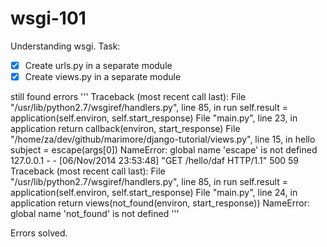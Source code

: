 wsgi-101
===============

Understanding wsgi. Task: 

* [x] Create urls.py in a separate module
* [x] Create views.py in a separate module

still found errors
'''
Traceback (most recent call last):
  File "/usr/lib/python2.7/wsgiref/handlers.py", line 85, in run
    self.result = application(self.environ, self.start_response)
  File "main.py", line 23, in application
    return callback(environ, start_response)
  File "/home/za/dev/github/marimore/django-tutorial/views.py", line 15, in hello
    subject = escape(args[0])
NameError: global name 'escape' is not defined
127.0.0.1 - - [06/Nov/2014 23:53:48] "GET /hello/daf HTTP/1.1" 500 59
Traceback (most recent call last):
  File "/usr/lib/python2.7/wsgiref/handlers.py", line 85, in run
    self.result = application(self.environ, self.start_response)
  File "main.py", line 24, in application
    return views(not_found(environ, start_response))
NameError: global name 'not_found' is not defined
'''

Errors solved.
